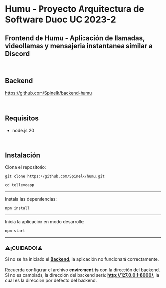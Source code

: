 # Humu - Proyecto Arquitectura de Software Duoc UC 2023-2
## Frontend de Humu - Aplicación de llamadas, videollamas y mensajeria instantanea similar a Discord

<br>

## Backend
https://github.com/Spinelk/backend-humu

<br>

## Requisitos
- node.js 20

<br>

## Instalación

Clona el repositorio:

```
git clone https://github.com/Spinelk/humu.git

cd tellevoapp
```

---

Instala las dependencias:
```
npm install
```

---

Inicia la aplicación en modo desarrollo:
```
npm start
```
---
### ⚠️¡CUIDADO!⚠️
Si no se ha iniciado el [**Backend**](https://github.com/Spinelk/backend-humu), la aplicación no funcionará correctamente. 
<br>
<br>
Recuerda configurar el archivo **enviroment.ts** con la dirección del backend.
<br>
Si no es cambiada, la dirección del backend será: **http://127.0.0.1:8000/**, la cual es la dirección por defecto del backend.